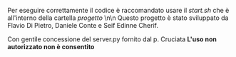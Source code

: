Per eseguire correttamente il codice è raccomandato usare il _start.sh_ che è all'interno della cartella _progetto_
\n\n
Questo progetto è stato sviluppato da Flavio Di Pietro, Daniele Conte e Seif Edinne Cherif.

Con gentile concessione del server.py fornito dal p. Cruciata
**L'uso non autorizzato non è consentito**
